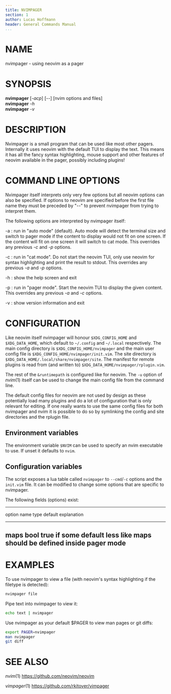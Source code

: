 ```yaml
---
title: NVIMPAGER
section: 1
author: Lucas Hoffmann
header: General Commands Manual
...
```


# NAME

nvimpager - using neovim as a pager

# SYNOPSIS

**nvimpager** [*-acp*] [\--] [nvim options and files] \
**nvimpager** *-h* \
**nvimpager** *-v*

# DESCRIPTION

Nvimpager is a small program that can be used like most other pagers.
Internally it uses neovim with the default TUI to display the text. This means
it has all the fancy syntax highlighting, mouse support and other features of
neovim available in the pager, possibly including plugins!

# COMMAND LINE OPTIONS

Nvimpager itself interprets only very few options but all neovim options can
also be specified.  If options to neovim are specified before the first file
name they must be preceded by "\--" to prevent nvimpager from trying to
interpret them.

The following options are interpreted by nvimpager itself:

-a
: run in "auto mode" (default).  Auto mode will detect the terminal size and
switch to pager mode if the content to display would not fit on one screen.  If
the content will fit on one screen it will switch to cat mode. This overrides
any previous *-c* and *-p* options.

-c
: run in "cat mode".  Do not start the neovim TUI, only use neovim for syntax
highlighting and print the result to stdout. This overrides any previous *-a*
and *-p* options.

-h
: show the help screen and exit

-p
: run in "pager mode".  Start the neovim TUI to display the given content. This
overrides any previous *-a* and *-c* options.

-v
: show version information and exit

# CONFIGURATION

Like neovim itself nvimpager will honour `$XDG_CONFIG_HOME` and
`$XDG_DATA_HOME`, which default to `~/.config` and `~/.local` respectively.
The main config directory is `$XDG_CONFIG_HOME/nvimpager` and the main user
config file is `$XDG_CONFIG_HOME/nvimpager/init.vim`.  The site directory is
`$XDG_DATA_HOME/.local/share/nvimpager/site`.  The manifest for remote plugins
is read from (and written to) `$XDG_DATA_HOME/nvimpager/rplugin.vim`.

The rest of the `&runtimepath` is configured like for neovim.  The `-u` option
of *nvim*(1) itself can be used to change the main config file from the command
line.

The default config files for neovim are not used by design as these
potentially load many plugins and do a lot of configuration that is only
relevant for editing.  If one really wants to use the same config files for
both nvimpager and nvim it is possible to do so by symlinking the config and
site directories and the rplugin file.

## Environment variables

The environment variable `$NVIM` can be used to specify an nvim executable to
use.  If unset it defaults to `nvim`.

## Configuration variables

The script exposes a lua table called `nvimpager` to `--cmd`/`-c` options and
the `init.vim` file. It can be modified to change some options that are
specific to nvimpager.

The following fields (options) exist:

-------------------------------------------------------------
option name  type  default  explanation
-----------  ----  -------  ----------------------------------
maps         bool  true     if some default less like maps should be
                            defined inside pager mode
------------------------------------------------------------

# EXAMPLES

To use nvimpager to view a file (with neovim's syntax highlighting if the
filetype is detected):

```sh
nvimpager file
```

Pipe text into nvimpager to view it:

```sh
echo text | nvimpager
```

Use nvimpager as your default \$PAGER to view man pages or git diffs:

```sh
export PAGER=nvimpager
man nvimpager
git diff
```

# SEE ALSO

*nvim*(1) https://github.com/neovim/neovim

*vimpager*(1) https://github.com/rkitover/vimpager
